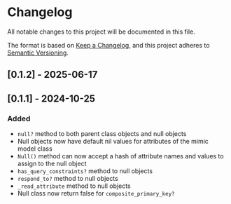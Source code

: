 # Changelog

All notable changes to this project will be documented in this file.

The format is based on [Keep a Changelog](https://keepachangelog.com/en/1.0.0/),
and this project adheres to [Semantic Versioning](https://semver.org/spec/v2.0.0.html).

## [0.1.2] - 2025-06-17

## [0.1.1] - 2024-10-25

### Added

- `null?` method to both parent class objects and null objects
- Null objects now have default nil values for attributes of the mimic model class
- `Null()` method can now accept a hash of attribute names and values to assign to the null object
- `has_query_constraints?` method to null objects
- `respond_to?` method to null objects
- `_read_attribute` method to null objects
- Null class now return false for `composite_primary_key?`

